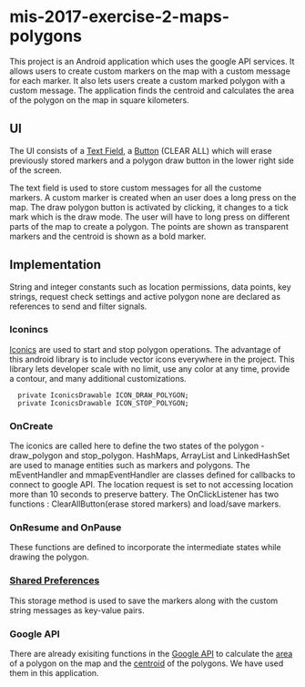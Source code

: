 # mis-2017-exercise-2-maps-polygons

This project is an Android application which uses the google API services. It allows users to create custom markers on the map with a custom message for each marker. It also lets users create a custom marked polygon with a custom message. The application finds the centroid and calculates the area of the polygon on the map in square kilometers.

## UI

The UI consists of a [Text Field](https://developer.android.com/reference/android/widget/EditText.html), a [Button](https://developer.android.com/reference/android/widget/Button.html) (CLEAR ALL) which will erase previously stored markers and a polygon draw button in the lower right side of the screen. 

The text field is used to store custom messages for all the custome markers. A custom marker is created when an user does a long press on the map. The draw polygon button is activated by clicking, it changes to a tick mark which is the draw mode. The user will have to long press on different parts of the map to create a polygon. The points are shown as transparent markers and the centroid is shown as a bold marker.

## Implementation 

String and integer constants such as location permissions, data points, key strings, request check settings and active polygon none are declared as references to send and filter signals. 

### Iconincs

[Iconics](https://github.com/mikepenz/Android-Iconics) are used to start and stop polygon operations. The advantage of this android library is to include vector icons everywhere in the project. This library lets developer scale with no limit, use any color at any time, provide a contour, and many additional customizations. 

```
  private IconicsDrawable ICON_DRAW_POLYGON;
  private IconicsDrawable ICON_STOP_POLYGON; 
```

### OnCreate

The iconics are called here to define the two states of the polygon - draw_polygon and stop_polygon. HashMaps, ArrayList and LinkedHashSet are used to manage entities such as markers and polygons. The mEventHandler and mmapEventHandler are classes defined for callbacks to connect to google API. The location request is set to not accessing location more than 10 seconds to preserve battery. The OnClickListener has two functions : ClearAllButton(erase stored markers) and load/save markers. 

### OnResume and OnPause

These functions are defined to incorporate the intermediate states while drawing the polygon. 

### [Shared Preferences](https://developer.android.com/guide/topics/data/data-storage.html#pref)

This storage method is used to save the markers along with the custom string messages as key-value pairs. 

### Google API

There are already exisiting functions in the [Google API](https://developers.google.com/android/guides/setup) to calculate the [area](http://googlemaps.github.io/android-maps-utils/javadoc/com/google/maps/android/SphericalUtil.html) of a polygon on the map and the [centroid](https://developers.google.com/android/reference/com/google/android/gms/maps/model/LatLngBounds.Builder) of the polygons. We have used them in this application. 
